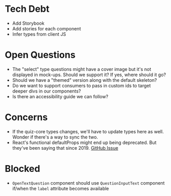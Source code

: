# Tech Debt

* Add Storybook
* Add stories for each component
* Infer types from client JS


# Open Questions

* The "select" type questions might have a cover image but it's not displayed in mock-ups. Should we support it? If yes, where should it go?
* Should we have a "themed" version along with the default skeleton?
* Do we want to support consumers to pass in custom ids to target deeper divs in our components?
* Is there an accessibility guide we can follow?

# Concerns
* If the quiz-core types changes, we'll have to update types here as well. Wonder if there's a way to sync the two.
* React's functional defaultProps might end up being deprecated. But they've been saying that since 2019. [GitHub Issue](https://github.com/facebook/react/pull/16210)

# Blocked
* `OpenTextQuestion` component should use `QuestionInputText` component if/when the `label` attribute becomes available